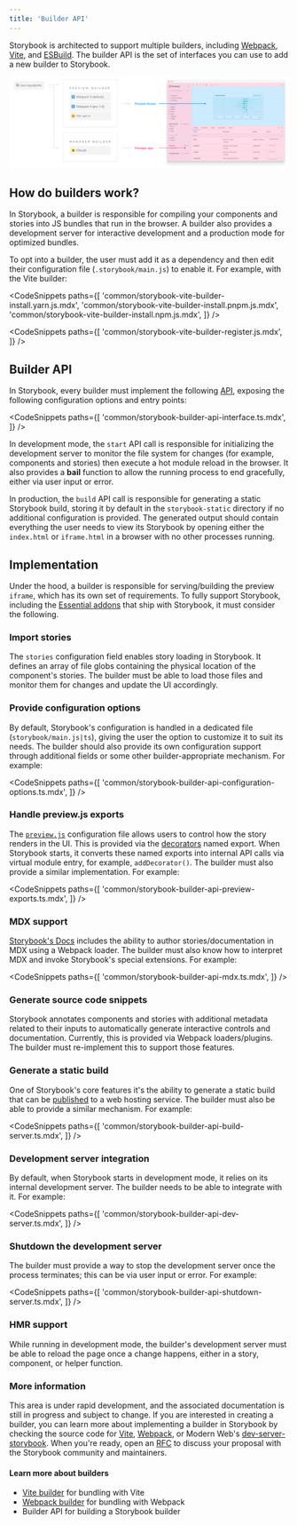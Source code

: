 ```yaml
---
title: 'Builder API'
---
```


Storybook is architected to support multiple builders, including [Webpack](https://webpack.js.org/), [Vite](https://vitejs.dev/), and [ESBuild](https://esbuild.github.io/). The builder API is the set of interfaces you can use to add a new builder to Storybook.

![Storybook builders](./storybook-builders.png)

## How do builders work?

In Storybook, a builder is responsible for compiling your components and stories into JS bundles that run in the browser. A builder also provides a development server for interactive development and a production mode for optimized bundles.

To opt into a builder, the user must add it as a dependency and then edit their configuration file (`.storybook/main.js`) to enable it. For example, with the Vite builder:

<!-- prettier-ignore-start -->

<CodeSnippets
  paths={[
    'common/storybook-vite-builder-install.yarn.js.mdx',
    'common/storybook-vite-builder-install.pnpm.js.mdx',
    'common/storybook-vite-builder-install.npm.js.mdx',
  ]}
/>

<!-- prettier-ignore-end -->

<!-- prettier-ignore-start -->

<CodeSnippets
  paths={[
    'common/storybook-vite-builder-register.js.mdx',
  ]}
/>

<!-- prettier-ignore-end -->

## Builder API

In Storybook, every builder must implement the following [API](https://github.com/storybookjs/storybook/blob/next/code/lib/types/src/modules/core-common.ts#L183-L203), exposing the following configuration options and entry points:

<!-- prettier-ignore-start -->

<CodeSnippets
  paths={[
    'common/storybook-builder-api-interface.ts.mdx',
  ]}
/>

<!-- prettier-ignore-end -->

In development mode, the `start` API call is responsible for initializing the development server to monitor the file system for changes (for example, components and stories) then execute a hot module reload in the browser.
It also provides a **bail** function to allow the running process to end gracefully, either via user input or error.

In production, the `build` API call is responsible for generating a static Storybook build, storing it by default in the `storybook-static` directory if no additional configuration is provided. The generated output should contain everything the user needs to view its Storybook by opening either the `index.html` or `iframe.html` in a browser with no other processes running.

## Implementation

Under the hood, a builder is responsible for serving/building the preview `iframe`, which has its own set of requirements. To fully support Storybook, including the [Essential addons](../writing-stories/index.md) that ship with Storybook, it must consider the following.

### Import stories

The `stories` configuration field enables story loading in Storybook. It defines an array of file globs containing the physical location of the component's stories. The builder must be able to load those files and monitor them for changes and update the UI accordingly.

### Provide configuration options

By default, Storybook's configuration is handled in a dedicated file (`storybook/main.js|ts`), giving the user the option to customize it to suit its needs. The builder should also provide its own configuration support through additional fields or some other builder-appropriate mechanism. For example:

<!-- prettier-ignore-start -->

<CodeSnippets
  paths={[
    'common/storybook-builder-api-configuration-options.ts.mdx',
  ]}
/>

<!-- prettier-ignore-end -->

### Handle preview.js exports

The [`preview.js`](../configure/index.md#configure-story-rendering) configuration file allows users to control how the story renders in the UI. This is provided via the [decorators](../writing-stories/decorators.md) named export. When Storybook starts, it converts these named exports into internal API calls via virtual module entry, for example, `addDecorator()`. The builder must also provide a similar implementation. For example:

<!-- prettier-ignore-start -->

<CodeSnippets
  paths={[
    'common/storybook-builder-api-preview-exports.ts.mdx',
  ]}
/>

<!-- prettier-ignore-end -->

### MDX support

[Storybook's Docs](../writing-docs/index.md) includes the ability to author stories/documentation in MDX using a Webpack loader. The builder must also know how to interpret MDX and invoke Storybook's special extensions. For example:

<!-- prettier-ignore-start -->

<CodeSnippets
  paths={[
    'common/storybook-builder-api-mdx.ts.mdx',
  ]}
/>

<!-- prettier-ignore-end -->

### Generate source code snippets

Storybook annotates components and stories with additional metadata related to their inputs to automatically generate interactive controls and documentation. Currently, this is provided via Webpack loaders/plugins. The builder must re-implement this to support those features.

### Generate a static build

One of Storybook's core features it's the ability to generate a static build that can be [published](../sharing/publish-storybook.md) to a web hosting service. The builder must also be able to provide a similar mechanism. For example:

<!-- prettier-ignore-start -->

<CodeSnippets
  paths={[
    'common/storybook-builder-api-build-server.ts.mdx',
  ]}
/>

<!-- prettier-ignore-end -->

### Development server integration

By default, when Storybook starts in development mode, it relies on its internal development server. The builder needs to be able to integrate with it. For example:

<!-- prettier-ignore-start -->

<CodeSnippets
  paths={[
    'common/storybook-builder-api-dev-server.ts.mdx',
  ]}
/>

<!-- prettier-ignore-end -->

### Shutdown the development server

The builder must provide a way to stop the development server once the process terminates; this can be via user input or error. For example:

<!-- prettier-ignore-start -->

<CodeSnippets
  paths={[
    'common/storybook-builder-api-shutdown-server.ts.mdx',
  ]}
/>

<!-- prettier-ignore-end -->

### HMR support

While running in development mode, the builder's development server must be able to reload the page once a change happens, either in a story, component, or helper function.

### More information

This area is under rapid development, and the associated documentation is still in progress and subject to change. If you are interested in creating a builder, you can learn more about implementing a builder in Storybook by checking the source code for [Vite](https://github.com/storybookjs/storybook/tree/next/code/builders/builder-vite), [Webpack](https://github.com/storybookjs/storybook/tree/next/code/builders/builder-webpack5), or Modern Web's [dev-server-storybook](https://github.com/modernweb-dev/web/blob/master/packages/dev-server-storybook/src/serve/storybookPlugin.ts). When you're ready, open an [RFC](../contribute/RFC.md) to discuss your proposal with the Storybook community and maintainers.

#### Learn more about builders

- [Vite builder](./vite.md) for bundling with Vite
- [Webpack builder](./webpack.md) for bundling with Webpack
- Builder API for building a Storybook builder
